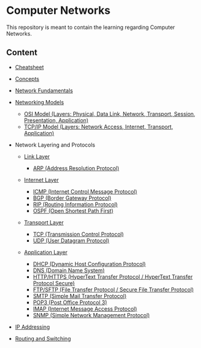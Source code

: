 # Computer Networks

This repository is meant to contain the learning regarding Computer Networks.

## Content
- [Cheatsheet](lessons/cheatsheet/readme.md)
- [Concepts](lessons/concepts/readme.md)

- [Network Fundamentals](lessons/basics/readme.md)

- [Networking Models](lessons/networking_models/readme.md)
   - [OSI Model (Layers: Physical, Data Link, Network, Transport, Session, Presentation, Application)](lessons/osi/readme.md)
   - [TCP/IP Model (Layers: Network Access, Internet, Transport, Application)](lessons/tcp_ip/readme.md)

- Network Layering and Protocols

    - [Link Layer](lessons/link_layer/readme.md)
        - [ARP (Address Resolution Protocol)](lessons/arp/readme.md)

    - [Internet Layer](lessons/internet_layer/readme.md)
        - [ICMP (Internet Control Message Protocol)](lessons/icmp/readme.md)
        - [BGP (Border Gateway Protocol)](lessons/bgp/readme.md)
        - [RIP (Routing Information Protocol)](lessons/rip/readme.md)
        - [OSPF (Open Shortest Path First)](lessons/ospf/readme.md)

    - [Transport Layer](lessons/transport_layer/readme.md)
        - [TCP (Transmission Control Protocol)](lessons/tcp/readme.md)
        - [UDP (User Datagram Protocol)](lessons/udp/readme.md)

    - [Application Layer](lessons/application_layer/readme.md)
        - [DHCP (Dynamic Host Configuration Protocol)](lessons/dhcp/readme.md)
        - [DNS (Domain Name System)](lessons/dns/readme.md)
        - [HTTP/HTTPS (HyperText Transfer Protocol / HyperText Transfer Protocol Secure)](lessons/http_https/readme.md)
        - [FTP/SFTP (File Transfer Protocol / Secure File Transfer Protocol)](lessons/ftp_sftp/readme.md)
        - [SMTP (Simple Mail Transfer Protocol)](lessons/smtp/readme.md)
        - [POP3 (Post Office Protocol 3)](lessons/pop3/readme.md)
        - [IMAP (Internet Message Access Protocol)](lessons/imap/readme.md)
        - [SNMP (Simple Network Management Protocol)](lessons/snmp/readme.md) 

- [IP Addressing](lessons/ip/readme.md)
- [Routing and Switching](lessons/routing_switching/readme.md)


<!-- - Wireless Networking
   - Wi-Fi Standards (802.11a/b/g/n/ac/ax)
   - Bluetooth
   - Cellular Networks (3G, 4G, 5G)
   - Zigbee
   - RFID
   - Satellite Communication

### 8. **Security**
   - Encryption (Symmetric, Asymmetric)
   - Firewalls
   - VPN (Virtual Private Network)
   - Intrusion Detection Systems (IDS)
   - Intrusion Prevention Systems (IPS)
   - Secure Sockets Layer (SSL)/Transport Layer Security (TLS)
   - WPA/WPA2/WPA3

### 9. **Performance Metrics**
   - QoS (Quality of Service)
   - Jitter
   - Packet Loss
   - Error Detection and Correction

### 10. **Advanced Networking Concepts**
   - MPLS (Multi-Protocol Label Switching)
   - SDN (Software-Defined Networking)
   - NFV (Network Functions Virtualization)
   - IoT (Internet of Things)
   - Cloud Networking
   - Edge Computing
   - Content Delivery Networks (CDN)

### 11. **Emerging Technologies**
   - 5G and Beyond
   - Network Automation
   - Quantum Networking
   - Green Networking
   - Blockchain in Networking -->

